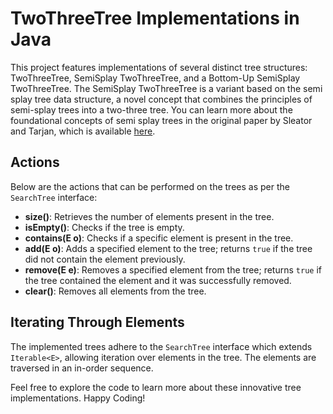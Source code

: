 # TwoThreeTree Implementations in Java

This project features implementations of several distinct tree structures: TwoThreeTree, SemiSplay TwoThreeTree, and a Bottom-Up SemiSplay TwoThreeTree. The SemiSplay TwoThreeTree is a variant based on the semi splay tree data structure, a novel concept that combines the principles of semi-splay trees into a two-three tree. You can learn more about the foundational concepts of semi splay trees in the original paper by Sleator and Tarjan, which is available [here](https://www.cs.cmu.edu/~sleator/papers/self-adjusting.pdf).

## Actions

Below are the actions that can be performed on the trees as per the `SearchTree` interface:

- **size()**: Retrieves the number of elements present in the tree.
- **isEmpty()**: Checks if the tree is empty.
- **contains(E o)**: Checks if a specific element is present in the tree.
- **add(E o)**: Adds a specified element to the tree; returns `true` if the tree did not contain the element previously.
- **remove(E e)**: Removes a specified element from the tree; returns `true` if the tree contained the element and it was successfully removed.
- **clear()**: Removes all elements from the tree.

## Iterating Through Elements

The implemented trees adhere to the `SearchTree` interface which extends `Iterable<E>`, allowing iteration over elements in the tree. The elements are traversed in an in-order sequence.

Feel free to explore the code to learn more about these innovative tree implementations. Happy Coding!
